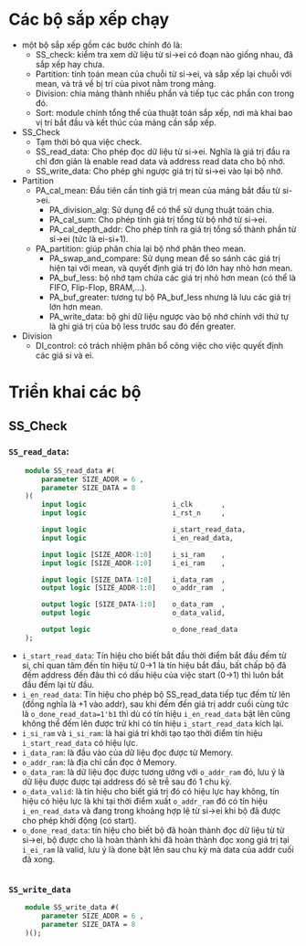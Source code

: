 # Các bộ sắp xếp chạy

+ một bộ sắp xếp gồm các bước chính đó là:
  + SS_check: kiểm tra xem dữ liệu từ si->ei có đoạn nào giống nhau, đã sắp xếp hay chưa.
  + Partition: tính toán mean của chuỗi từ si->ei, và sắp xếp lại chuỗi với mean, và trả về bị trí của pivot nằm trong mảng.
  + Division: chia mảng thành nhiều phần và tiếp tục các phần con trong đó.
  + Sort: module chính tổng thể của thuật toán sắp xếp, nơi mà khai bao vị trí bắt đầu và kết thúc của mảng cần sắp xếp.
+ SS_Check
  + Tạm thời bỏ qua việc check.
  + SS_read_data: Cho phép đọc dữ liệu từ si->ei. Nghĩa là giá trị đầu ra chỉ đơn giản là enable read data và address read data cho bộ nhớ.
  + SS_write_data: Cho phép ghi ngược giá trị từ si->ei vào lại bộ nhớ.
+ Partition
  + PA_cal_mean: Đầu tiên cần tính giá trị mean của mảng bắt đầu từ si->ei.
    + PA_division_alg: Sử dụng để có thể sử dụng thuật toán chia.
    + PA_cal_sum: Cho phép tính giá trị tổng từ bộ nhớ từ si->ei.
    + PA_cal_depth_addr: Cho phép tính ra giá trị tổng số thành phần từ si->ei (tức là ei-si+1).
  + PA_partition: giúp phân chia lại bộ nhớ phân theo mean.
    + PA_swap_and_compare: Sử dụng mean để so sánh các giá trị hiện tại với mean, và quyết định giá trị đó lớn hay nhỏ hơn mean.
    + PA_buf_less: bộ nhớ tạm chứa các giá trị nhỏ hơn mean (có thể là FIFO, Flip-Flop, BRAM,...).
    + PA_buf_greater: tương tự bộ PA_buf_less nhưng là lưu các giá trị lớn hơn mean.
    + PA_write_data: bộ ghi dữ liệu ngược vào bộ nhớ chính với thứ tự là ghi giá trị của bộ less trước sau đó đến greater.
+ Division
  + DI_control: có trách nhiệm phân bổ công việc cho việc quyết định các giá si và ei.

# Triển khai các bộ

## SS_Check

### `SS_read_data`:

```SystemVerilog
    module SS_read_data #(
        parameter SIZE_ADDR = 6 ,
        parameter SIZE_DATA = 8
    )(
        input logic                     i_clk       ,
        input logic                     i_rst_n     ,

        input logic                     i_start_read_data,
        input logic                     i_en_read_data,

        input logic [SIZE_ADDR-1:0]     i_si_ram    ,
        input logic [SIZE_ADDR-1:0]     i_ei_ram    ,

        input logic [SIZE_DATA-1:0]     i_data_ram  ,
        output logic [SIZE_ADDR-1:0]    o_addr_ram  ,

        output logic [SIZE_DATA-1:0]    o_data_ram  ,
        output logic                    o_data_valid,

        output logic                    o_done_read_data
    );
```

+ `i_start_read_data`: Tín hiệu cho biết bắt đầu thời điểm bắt đầu đếm từ si, chỉ quan tâm đến tín hiệu từ 0->1 là tín hiệu bắt đầu, bất chấp bộ đã đếm address đến đâu thì có dấu hiệu của việc start (0->1) thì luôn bắt đầu đếm lại từ đầu.
+ `i_en_read_data`: Tín hiệu cho phép bộ SS_read_data tiếp tục đếm từ lên (đồng nghĩa là +1 vào addr), sau khi đếm đến giá trị addr cuối cùng tức là `o_done_read_data=1'b1` thì dù có tín hiệu `i_en_read_data` bật lên cũng không thể đếm lên được trừ khi có tín hiệu `i_start_read_data` kích lại.
+ `i_si_ram` và `i_si_ram`: là hai giá trí khởi tạo tạo thời điểm tín hiệu `i_start_read_data` có hiệu lực.
+ `i_data_ram`: là đầu vào của dữ liệu đọc được từ Memory.
+ `o_addr_ram`: là địa chỉ cần đọc ở Memory.
+ `o_data_ram`: là dữ liệu đọc được tương ướng với `o_addr_ram` đó, lưu ý là dữ liệu được được tại address đó sẽ trễ sau đó 1 chu kỳ.
+ `o_data_valid`: là tín hiệu cho biết giá trị đó có hiệu lực hay không, tín hiệu có hiệu lực là khi tại thời điểm xuất `o_addr_ram` đó có tín hiệu `i_en_read_data` và đang trong khoảng hợp lệ từ si->ei khi bộ đã được cho phép khởi động (có start).
+ `o_done_read_data`: tín hiệu cho biết bộ đã hoàn thành đọc dữ liệu từ từ si->ei, bộ được cho là hoàn thành khi đã hoàn thành đọc xong giá trị tại `i_ei_ram` là valid, lưu ý là done bật lên sau chu kỳ mà data của addr cuối đã xong.

```wavedrom

```

### `SS_write_data`

```SystemVerilog
    module SS_write_data #(
        parameter SIZE_ADDR = 6 ,
        parameter SIZE_DATA = 8
    )();
```
